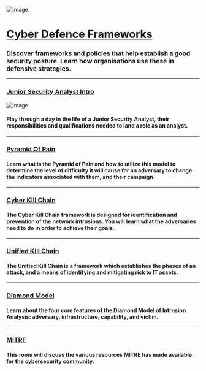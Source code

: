 ![image](https://user-images.githubusercontent.com/51442719/201137208-1c9871e6-4a88-407f-8ffd-dde3425581fc.png)

# [Cyber Defence Frameworks](#)
### Discover frameworks and policies that help establish a good security posture. Learn how organisations use these in defensive strategies.

---

### [Junior Security Analyst Intro](https://tryhackme.com/jr/jrsecanalystintrouxo)
![image](https://user-images.githubusercontent.com/51442719/201137255-68d05a98-67c1-4e88-9ad0-6f66ad8fd8b6.png)
#### Play through a day in the life of a Junior Security Analyst, their responsibilities and qualifications needed to land a role as an analyst.

---

### [Pyramid Of Pain](https://tryhackme.com/jr/pyramidofpainax)
#### Learn what is the Pyramid of Pain and how to utilize this model to determine the level of difficulty it will cause for an adversary to change the indicators associated with them, and their campaign.

---

### [Cyber Kill Chain](https://tryhackme.com/jr/cyberkillchainzmt)
#### The Cyber Kill Chain framework is designed for identification and prevention of the network intrusions. You will learn what the adversaries need to do in order to achieve their goals.

---

### [Unified Kill Chain](https://tryhackme.com/jr/unifiedkillchain)
#### The Unified Kill Chain is a framework which establishes the phases of an attack, and a means of identifying and mitigating risk to IT assets.

---

### [Diamond Model](https://tryhackme.com/jr/diamondmodelrmuwwg42)
#### Learn about the four core features of the Diamond Model of Intrusion Analysis: adversary, infrastructure, capability, and victim.

---

### [MITRE](https://tryhackme.com/jr/mitre)
#### This room will discuss the various resources MITRE has made available for the cybersecurity community.

